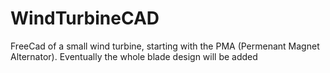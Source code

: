 # WindTurbineCAD
 FreeCad of a small wind turbine, starting with the PMA (Permenant  Magnet Alternator). Eventually the whole blade design will be added
